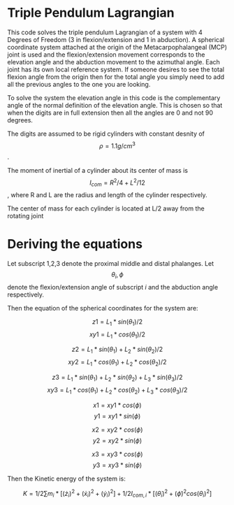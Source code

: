 # Triple Pendulum Lagrangian

This code solves the triple pendulum Lagrangian of a system with 4 Degrees of Freedom (3 in flexion/extension and 1 in abduction). A spherical coordinate system attached at the origin of the 
Metacarpophalangeal (MCP) joint is used and the flexion/extension movement corresponds to the elevation angle and the abduction movement to the azimuthal angle.
Each joint has its own local reference system. If someone desires to see the total flexion angle from the origin then for the total angle you simply need to add all the previous angles to the one 
you are looking.

To solve the system the elevation angle in this code is the complementary angle of the normal definition of the elevation angle. This is chosen so that when the digits are in full extension then 
all the angles are 0 and not 90 degrees.

The digits are assumed to be rigid cylinders with constant desnity of $$\rho=1.1 g/cm^3$$.

The moment of inertial of a cylinder about its center of mass is $$I_{com}= R^2/4 + L^2/12$$, where R and L are the radius and length of the cylinder respectively.

The center of mass for each cylinder is located at L/2 away from the rotating joint

# Deriving the equations

Let subscript 1,2,3 denote the proximal middle and distal phalanges. Let $$\theta_i ,\phi$$ denote the flexion/extension angle of subscript $i$ and the abduction angle respectively.

Then the equation of the spherical coordinates for the system are:

$$ z1=L_1*sin(\theta_1)/2 $$
$$ xy1= L_1*cos(\theta_1)/2$$

$$ z2=L_1*sin(\theta_1) +L_2*sin(\theta_2)/2$$
$$ xy2= L_1*cos(\theta_1)+L_2*cos(\theta_2)/2$$

$$ z3=L_1*sin(\theta_1) +L_2*sin(\theta_2)+L_3*sin(\theta_3)/2 $$
$$ xy3= L_1*cos(\theta_1)+L_2*cos(\theta_2)+L_3*cos(\theta_3)/2$$


$$ x1=xy1*cos(\phi) $$
$$ y1=xy1*sin(\phi) $$


$$ x2=xy2*cos(\phi) $$
$$ y2=xy2*sin(\phi) $$


$$ x3=xy3*cos(\phi) $$
$$ y3=xy3*sin(\phi) $$


Then the Kinetic energy of the system is:

$$ K= 1/2 \sum m_i *[(\dot z_i)^2+ (\dot x_i)^2 + (\dot y_i)^2] +1/2 I_{com,i} *[ (\dot \theta_i)^2 +(\dot \phi)^2 cos(\theta_i)^2]$$
